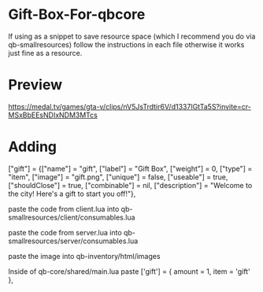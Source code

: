 # Gift-Box-For-qbcore
If using as a snippet to save resource space (which I recommend you do via qb-smallresources) follow the instructions in each file
otherwise it works just fine as a resource.

# Preview
https://medal.tv/games/gta-v/clips/nV5JsTrdtir6V/d1337IGtTa5S?invite=cr-MSxBbEEsNDIxNDM3MTcs

# Adding
["gift"]                          = {["name"] = "gift",                             ["label"] = "Gift Box",                 ["weight"] = 0,       ["type"] = "item",         ["image"] = "gift.png",                 ["unique"] = false,     ["useable"] = true,     ["shouldClose"] = true,    ["combinable"] = nil,   ["description"] = "Welcome to the city! Here's a gift to start you off!"},

paste the code from client.lua into qb-smallresources/client/consumables.lua

paste the code from server.lua into qb-smallresources/server/consumables.lua

paste the image into qb-inventory/html/images

Inside of qb-core/shared/main.lua paste ['gift'] = { amount = 1, item = 'gift' },
